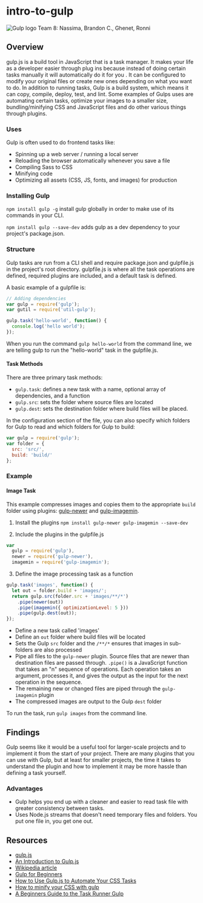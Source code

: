 # intro-to-gulp
<img src="https://raw.githubusercontent.com/gulpjs/artwork/master/gulp-2x.png" alt="Gulp logo">
Team 8: Nassima, Brandon C., Ghenet, Ronni

## Overview
gulp.js is a build tool in JavaScript that is a task manager. It makes your life as a developer easier through plug ins because instead of doing certain tasks manually it will automatically do it for you .  It can be configured to modify your original files or create new ones depending on what you want to do.  In addition to running tasks, Gulp is a build system, which means it can copy, compile, deploy, test, and lint. Some examples of Gulps uses are automating certain tasks, optimize your images to a smaller size, bundling/minifying CSS and JavaScript files and do other various things through plugins.

### Uses
Gulp is often used to do frontend tasks like:
- Spinning up a web server / running a local server
- Reloading the browser automatically whenever you save a file
- Compiling Sass to CSS
- Minifying code
- Optimizing all assets (CSS, JS, fonts, and images) for production

### Installing Gulp
``` npm install gulp -g ``` install gulp globally in order to make use of its commands in your CLI.

``` npm install gulp --save-dev ``` adds gulp as a dev dependency to your project's package.json.

### Structure
Gulp tasks are run from a CLI shell and require package.json and gulpfile.js in the project's root directory.  gulpfile.js is where all the task operations are defined, required plugins are included, and a default task is defined.

A basic example of a gulpfile is:
```javascript
// Adding dependencies
var gulp = require('gulp');
var gutil = require('util-gulp');

gulp.task('hello-world', function() {
  console.log('hello world');
});
```

When you run the command ``` gulp hello-world ``` from the command line, we are telling gulp to run the "hello-world" task in the gulpfile.js.


#### Task Methods
There are three primary task methods:
- ```gulp.task```: defines a new task with a name, optional array of dependencies, and a function
- ```gulp.src```: sets the folder where source files are located
- ```gulp.dest```: sets the destination folder where build files will be placed.

In the configuration section of the file, you can also specify which folders for Gulp to read and which folders for Gulp to build:
```javascript
var gulp = require('gulp');
var folder = {
  src: 'src/',
  build: 'build/'
};
```

### Example
#### Image Task
This example compresses images and copies them to the appropriate ```build``` folder using plugins: [gulp-newer](https://www.npmjs.com/package/gulp-newer) and [gulp-imagemin](https://www.npmjs.com/package/gulp-imagemin).

1. Install the plugins
``` npm install gulp-newer gulp-imagemin --save-dev ```

2. Include the plugins in the gulpfile.js
```javascript
var
  gulp = require('gulp'),
  newer = require('gulp-newer'),
  imagemin = require('gulp-imagemin');
```

3. Define the image processing task as a function
```javascript
gulp.task('images', function() {
  let out = folder.build + 'images/';
  return gulp.src(folder.src + 'images/**/*')
    .pipe(newer(out))
    .pipe(imagemin({ optimizationLevel: 5 }))
    .pipe(gulp.dest(out));
});
```
- Define a new task called 'images'
- Define an ```out``` folder where build files will be located
- Sets the Gulp ```src``` folder and the ```/**/*``` ensures that images in sub-folders are also processed
- Pipe all files to the ```gulp-newer``` plugin.  Source files that are newer than destination files are passed through.  ```.pipe()``` is a JavaScript function that takes an "n" sequence of operations.  Each operation takes an argument, processes it, and gives the output as the input for the next operation in the sequence.
- The remaining new or changed files are piped through the ```gulp-imagemin``` plugin
- The compressed images are output to the Gulp ```dest``` folder

To run the task, run ```gulp images``` from the command line.


## Findings
Gulp seems like it would be a useful tool for larger-scale projects and to implement it from the start of your project.  There are many plugins that you can use with Gulp, but at least for smaller projects, the time it takes to understand the plugin and how to implement it may be more hassle than defining a task yourself.

### Advantages
- Gulp helps you end up with a cleaner and easier to read task file with greater consistency between tasks.
- Uses Node.js streams that doesn't need temporary files and folders.  You put one file in, you get one out.

## Resources
- [gulp.js](https://gulpjs.com/)
- [An Introduction to Gulp.js](https://www.sitepoint.com/introduction-gulp-js/)
- [Wikipedia article](https://en.wikipedia.org/wiki/Gulp.js)
- [Gulp for Beginners](https://css-tricks.com/gulp-for-beginners/)
- [How to Use Gulp.js to Automate Your CSS Tasks](https://www.sitepoint.com/automate-css-tasks-gulp/)
- [How to minify your CSS with gulp](https://medium.freecodecamp.org/how-to-minify-your-css-with-gulp-6ff3f4a896b5)
- [A Beginners Guide to the Task Runner Gulp](https://andy-carter.com/blog/a-beginners-guide-to-the-task-runner-gulp)

